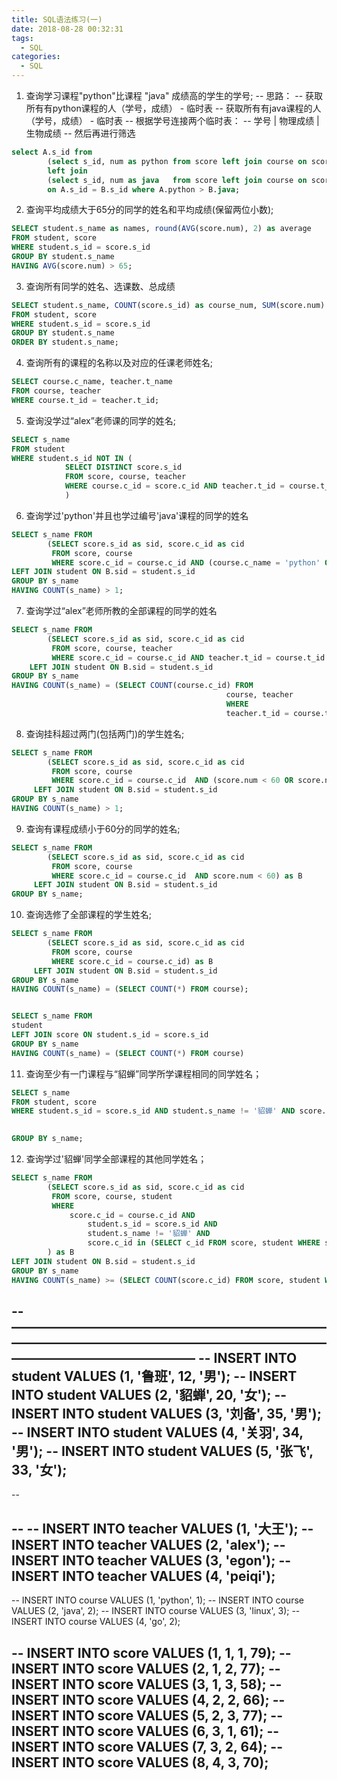 ```yaml
---
title: SQL语法练习(一)
date: 2018-08-28 00:32:31
tags:
  - SQL
categories:
  - SQL
---
```


1. 查询学习课程"python"比课程 "java" 成绩高的学生的学号;
-- 思路：
-- 获取所有有python课程的人（学号，成绩） - 临时表
-- 获取所有有java课程的人（学号，成绩） - 临时表
-- 根据学号连接两个临时表：
-- 学号 | 物理成绩 | 生物成绩
-- 然后再进行筛选
```SQL
select A.s_id from
		(select s_id, num as python from score left join course on score.c_id = course.c_id where course.c_name = 'python') as A
		left join
		(select s_id, num as java   from score left join course on score.c_id = course.c_id where course.c_name = 'java')   as B
		on A.s_id = B.s_id where A.python > B.java;
```
<!-- more -->
2. 查询平均成绩大于65分的同学的姓名和平均成绩(保留两位小数);
```SQL
SELECT student.s_name as names, round(AVG(score.num), 2) as average
FROM student, score
WHERE student.s_id = score.s_id
GROUP BY student.s_name
HAVING AVG(score.num) > 65;
```

3. 查询所有同学的姓名、选课数、总成绩
```SQL
SELECT student.s_name, COUNT(score.s_id) as course_num, SUM(score.num) as total_grades
FROM student, score
WHERE student.s_id = score.s_id
GROUP BY student.s_name
ORDER BY student.s_name;
```

4. 查询所有的课程的名称以及对应的任课老师姓名;
```SQL
SELECT course.c_name, teacher.t_name  
FROM course, teacher
WHERE course.t_id = teacher.t_id;
```

5. 查询没学过“alex”老师课的同学的姓名;
```SQL
SELECT s_name
FROM student
WHERE student.s_id NOT IN (
			SELECT DISTINCT score.s_id
			FROM score, course, teacher
			WHERE course.c_id = score.c_id AND teacher.t_id = course.t_id AND teacher.t_name = 'alex'
			)
```

6. 查询学过'python'并且也学过编号'java'课程的同学的姓名
```SQL
SELECT s_name FROM
		(SELECT score.s_id as sid, score.c_id as cid
		 FROM score, course
		 WHERE score.c_id = course.c_id AND (course.c_name = 'python' OR course.c_name = 'java')) as B
LEFT JOIN student ON B.sid = student.s_id
GROUP BY s_name
HAVING COUNT(s_name) > 1;
```

7. 查询学过“alex”老师所教的全部课程的同学的姓名
```SQL
SELECT s_name FROM
		(SELECT score.s_id as sid, score.c_id as cid
		 FROM score, course, teacher
		 WHERE score.c_id = course.c_id AND teacher.t_id = course.t_id AND teacher.t_name = 'alex') as B
    LEFT JOIN student ON B.sid = student.s_id
GROUP BY s_name
HAVING COUNT(s_name) = (SELECT COUNT(course.c_id) FROM
												course, teacher
												WHERE
												teacher.t_id = course.t_id AND teacher.t_name='alex');
```
8. 查询挂科超过两门(包括两门)的学生姓名;
```SQL
SELECT s_name FROM
		(SELECT score.s_id as sid, score.c_id as cid
		 FROM score, course
		 WHERE score.c_id = course.c_id  AND (score.num < 60 OR score.num ISNULL)) as B
     LEFT JOIN student ON B.sid = student.s_id
GROUP BY s_name
HAVING COUNT(s_name) > 1;
```

9. 查询有课程成绩小于60分的同学的姓名;
```SQL
SELECT s_name FROM
		(SELECT score.s_id as sid, score.c_id as cid
		 FROM score, course
		 WHERE score.c_id = course.c_id  AND score.num < 60) as B
     LEFT JOIN student ON B.sid = student.s_id
GROUP BY s_name;
```

10. 查询选修了全部课程的学生姓名;
```SQL
SELECT s_name FROM
		(SELECT score.s_id as sid, score.c_id as cid
		 FROM score, course
		 WHERE score.c_id = course.c_id) as B
     LEFT JOIN student ON B.sid = student.s_id
GROUP BY s_name
HAVING COUNT(s_name) = (SELECT COUNT(*) FROM course);


SELECT s_name FROM
student
LEFT JOIN score ON student.s_id = score.s_id
GROUP BY s_name
HAVING COUNT(s_name) = (SELECT COUNT(*) FROM course)
```

11. 查询至少有一门课程与“貂蝉”同学所学课程相同的同学姓名；
```SQL
SELECT s_name
FROM student, score
WHERE student.s_id = score.s_id AND student.s_name != '貂蝉' AND score.c_id IN (SELECT c_id FROM score, student
																									 WHERE score.s_id = student.s_id AND student.s_name = '貂蝉')

GROUP BY s_name;
```

12. 查询学过'貂蝉'同学全部课程的其他同学姓名；
```SQL
SELECT s_name FROM
		(SELECT score.s_id as sid, score.c_id as cid
		 FROM score, course, student
		 WHERE
		     score.c_id = course.c_id AND
				 student.s_id = score.s_id AND
				 student.s_name != '貂蝉' AND
				 score.c_id in (SELECT c_id FROM score, student WHERE student.s_name = '貂蝉' AND student.s_id = score.s_id)
		) as B
LEFT JOIN student ON B.sid = student.s_id
GROUP BY s_name
HAVING COUNT(s_name) >= (SELECT COUNT(score.c_id) FROM score, student WHERE student.s_name = '貂蝉' AND student.s_id = score.s_id);
```





-- ——————————————————————————————————————————————————————————————
-- INSERT INTO student VALUES (1, '鲁班', 12, '男');
-- INSERT INTO student VALUES (2, '貂蝉', 20, '女');
-- INSERT INTO student VALUES (3, '刘备', 35, '男');
-- INSERT INTO student VALUES (4, '关羽', 34, '男');
-- INSERT INTO student VALUES (5, '张飞', 33, '女');
--
--

--
-- INSERT INTO teacher VALUES (1, '大王');
-- INSERT INTO teacher VALUES (2, 'alex');
-- INSERT INTO teacher VALUES (3, 'egon');
-- INSERT INTO teacher VALUES (4, 'peiqi');
--


-- INSERT INTO course VALUES (1, 'python', 1);
-- INSERT INTO course VALUES (2, 'java', 2);
-- INSERT INTO course VALUES (3, 'linux', 3);
-- INSERT INTO course VALUES (4, 'go', 2);


-- INSERT INTO score VALUES (1, 1, 1, 79);
-- INSERT INTO score VALUES (2, 1, 2, 77);
-- INSERT INTO score VALUES (3, 1, 3, 58);
-- INSERT INTO score VALUES (4, 2, 2, 66);
-- INSERT INTO score VALUES (5, 2, 3, 77);
-- INSERT INTO score VALUES (6, 3, 1, 61);
-- INSERT INTO score VALUES (7, 3, 2, 64);
-- INSERT INTO score VALUES (8, 4, 3, 70);
--
